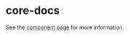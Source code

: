 core-docs
==

See the [component page](http://polymer-project.org/docs/elements/core-elements.html#core-docs) for more information.
